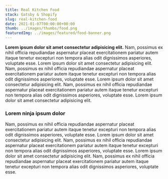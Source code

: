 ```yaml
---
title: Real Kitchen Food
stack: Gatsby & Shopify
slug: real-kitchen-food
date: 2021-01-07T00:00:00+00:00
thumb: ../images/thumbs/food.png
featuredImg: ../images/featured/food-banner.png
---
```


**Lorem ipsum dolor sit amet consectetur adipisicing elit.** Nam, possimus ex nihil officia repudiandae aspernatur placeat exercitationem pariatur autem itaque tenetur excepturi non tempora alias odit dignissimos asperiores, voluptate esse. Lorem ipsum dolor sit amet consectetur adipisicing elit. Nam, possimus ex nihil officia repudiandae aspernatur placeat exercitationem pariatur autem itaque tenetur excepturi non tempora alias odit dignissimos asperiores, voluptate esse. Lorem ipsum dolor sit amet consectetur adipisicing elit. Nam, possimus ex nihil officia repudiandae aspernatur placeat exercitationem pariatur autem itaque tenetur excepturi non tempora alias odit dignissimos asperiores, voluptate esse. Lorem ipsum dolor sit amet consectetur adipisicing elit.

### Lorem ninja ipsum dolor

Nam, possimus ex nihil officia repudiandae aspernatur placeat exercitationem pariatur autem itaque tenetur excepturi non tempora alias odit dignissimos asperiores, voluptate esse. Lorem ipsum dolor sit amet consectetur adipisicing elit. Nam, possimus ex nihil officia repudiandae aspernatur placeat exercitationem pariatur autem itaque tenetur excepturi non tempora alias odit dignissimos asperiores, voluptate esse. Lorem ipsum dolor sit amet consectetur adipisicing elit. Nam, possimus ex nihil officia repudiandae aspernatur placeat exercitationem pariatur autem itaque tenetur excepturi non tempora alias odit dignissimos asperiores, voluptate esse.
